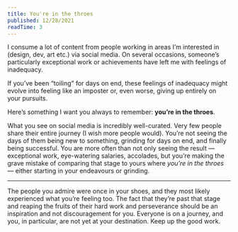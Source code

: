 ```yaml
---
title: You're in the throes
published: 12/28/2021
readTime: 3
---
```


I consume a lot of content from people working in areas I’m interested in (design, dev, art etc.) via social media. On several occasions, someone’s particularly exceptional work or achievements have left me with feelings of inadequacy.

If you’ve been “toiling” for days on end, these feelings of inadequacy might evolve into feeling like an imposter or, even worse, giving up entirely on your pursuits.

Here’s something I want you always to remember: **you’re in the throes**.

What you see on social media is incredibly well-curated. Very few people share their entire journey (I wish more people would). You’re not seeing the days of them being new to something, grinding for days on end, and finally being successful. You are more often than not only seeing the result — exceptional work, eye-watering salaries, accolades, but you’re making the grave mistake of comparing that stage to yours where *you’re in the throes* — either starting in your endeavours or grinding.

---

The people you admire were once in your shoes, and they most likely experienced what you’re feeling too. The fact that they’re past that stage and reaping the fruits of their hard work and perseverance should be an inspiration and not discouragement for you. Everyone is on a journey, and you, in particular, are not yet at your destination. Keep up the good work.